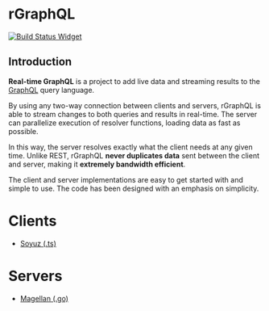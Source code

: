 # rGraphQL

[![Build Status Widget]][Build Status]

[Build Status]: https://travis-ci.com/github/rgraphql/rgraphql
[Build Status Widget]: https://travis-ci.com/github/rgraphql/rgraphql.svg?branch=master

## Introduction

**Real-time GraphQL** is a project to add live data and streaming results to the [GraphQL](http://graphql.org/) query language.

By using any two-way connection between clients and servers, rGraphQL is able to stream changes to both queries and results in real-time. The server can parallelize execution of resolver functions, loading data as fast as possible.

In this way, the server resolves exactly what the client needs at any given time. Unlike REST, rGraphQL **never duplicates data** sent between the client and server, making it **extremely bandwidth efficient**.

The client and server implementations are easy to get started with and simple to use. The code has been designed with an emphasis on simplicity.

Clients
=======

 - [Soyuz (.ts)](https://github.com/rgraphql/soyuz)

Servers
=======

 - [Magellan (.go)](https://github.com/rgraphql/magellan)

